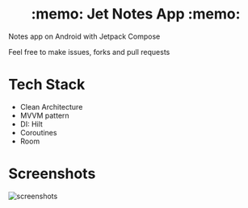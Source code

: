 <h1 align="center">
  :memo: Jet Notes App :memo:
</h1>

Notes app on Android with Jetpack Compose

Feel free to make issues, forks and pull requests

# Tech Stack
- Clean Architecture
- MVVM pattern
- DI: Hilt
- Coroutines
- Room

# Screenshots
![screenshots](https://github.com/VladShurakov/JetNotesApp/assets/117427146/ea2774e6-b526-4301-9472-b9f43002e20c)
